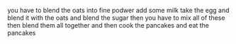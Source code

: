 you have to blend the oats into fine podwer 
add some milk
take the egg and blend it with the oats
and blend the sugar 
then you have to mix all of these
then blend them all together
and then cook the pancakes 
and eat the pancakes